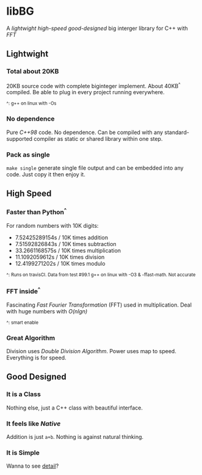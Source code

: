 # libBG
A *lightwight* *high-speed* *good-designed* big interger library for C++ with *FFT*

## Lightwight
### Total about 20KB
20KB source code with complete biginteger implement. About 40KB<sup>^</sup> compiled. Be able to plug in every project running everywhere.

<sub>^: g++ on linux with -Os</sub>

### No dependence
Pure *C++98* code. No dependence. Can be compiled with any standard-supported compiler as static or shared library within one step.

### Pack as single
<code>make single</code> generate single file output and can be embedded into any code. Just copy it then enjoy it.

## High Speed
### Faster than Python<sup>^</sup>
For random numbers with 10K digits:

  * 7.52425289154s / 10K times addition
  * 7.51592826843s / 10K times subtraction
  * 33.2661168575s / 10K times multiplication
  * 11.1092059612s / 10K times division
  * 12.4199271202s / 10K times modulo

<sub>^: Runs on travisCI. Data from test #99.1 g++ on linux with -O3 & -ffast-math. Not accurate</sub>

### FFT inside<sup>^</sup>
Fascinating *Fast Fourier Transformation* (FFT) used in multiplication. Deal with huge numbers with *O(nlgn)*

<sub>^: smart enable</sub>

### Great Algorithm
Division uses *Double Division Algorithm*. Power uses map to speed. Everything is for speed.

## Good Designed
### It is a Class
Nothing else, just a C++ class with beautiful interface.

### It feels like *Native*
Addition is just <code>a+b</code>. Nothing is against natural thinking.

### It is Simple
Wanna to see [detail](ORIGIN.md)?
